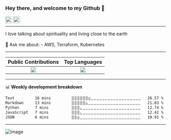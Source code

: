 ### Hey there, and welcome to my Github 👋

<a href="https://www.linkedin.com/in/ibrahiem-mohammad/" target="_blank">
  <img align="left" alt="Ibrahiem's LinkdeIn" width="22px" src="https://cdn.worldvectorlogo.com/logos/linkedin-icon-2.svg"/>
</a>
<a href="https://imohammd.netlify.app/" target="_blank">
  <img align="left" alt="Ibrahiem's Website" width="22px" src="https://cdn.worldvectorlogo.com/logos/netlify.svg"/>
</a>
<br>
<hr>
I love talking about spirituality and living close to the earth
<br>
<br>
💬 Ask me about: 
- AWS, Terraform, Kubernetes

-------

Public Contributions             |  Top Languages
:-------------------------:|:-------------------------:
![](https://github-readme-stats.vercel.app/api?username=ibrahiem9&show_icons=true&count_private=true&bg_color=30,e96443,904e95&title_color=fff&text_color=fff)  |  ![](https://github-readme-stats.vercel.app/api/top-langs/?username=ibrahiem9&layout=compact&bg_color=30,e96443,904e95&title_color=fff&text_color=fff&hide=html,css)

-------
📊 **Weekly development breakdown**
<!--START_SECTION:waka-->

```txt
Text         16 mins         ⣿⣿⣿⣿⣿⣿⣶⣀⣀⣀⣀⣀⣀⣀⣀⣀⣀⣀⣀⣀⣀⣀⣀⣀⣀   26.57 %
Markdown     13 mins         ⣿⣿⣿⣿⣿⣦⣀⣀⣀⣀⣀⣀⣀⣀⣀⣀⣀⣀⣀⣀⣀⣀⣀⣀⣀   21.83 %
Python       7 mins          ⣿⣿⣿⣄⣀⣀⣀⣀⣀⣀⣀⣀⣀⣀⣀⣀⣀⣀⣀⣀⣀⣀⣀⣀⣀   12.74 %
JavaScript   7 mins          ⣿⣿⣿⣄⣀⣀⣀⣀⣀⣀⣀⣀⣀⣀⣀⣀⣀⣀⣀⣀⣀⣀⣀⣀⣀   12.42 %
JSON         6 mins          ⣿⣿⣶⣀⣀⣀⣀⣀⣀⣀⣀⣀⣀⣀⣀⣀⣀⣀⣀⣀⣀⣀⣀⣀⣀   10.91 %
```

<!--END_SECTION:waka-->
-------















<!--Pokemon Sprite-->
![image](https://raw.githubusercontent.com/PokeAPI/sprites/master/sprites/pokemon/384.png)
